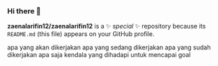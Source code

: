 ### Hi there 👋
**zaenalarifin12/zaenalarifin12** is a ✨ _special_ ✨ repository because its `README.md` (this file) appears on your GitHub profile.

apa yang akan dikerjakan
apa yang sedang dikerjakan
apa yang sudah dikerjakan
apa saja kendala yang dihadapi untuk mencapai goal
